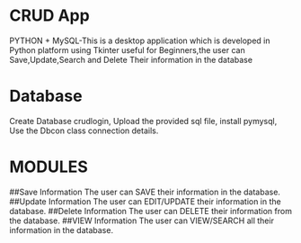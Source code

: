 # CRUD App 
PYTHON + MySQL-This is a desktop application which is developed in Python platform using 
Tkinter useful for Beginners,the user can Save,Update,Search and Delete Their information 
in the database
# Database
Create Database crudlogin, Upload the provided sql file, install pymysql, Use the Dbcon class connection details.
# MODULES
##Save Information 
The user can SAVE their information in the database.
##Update Information
The user can EDIT/UPDATE their information in the database.
##Delete Information
The user can DELETE their information from the database.
##VIEW Information
The user can VIEW/SEARCH all their information in the database.

